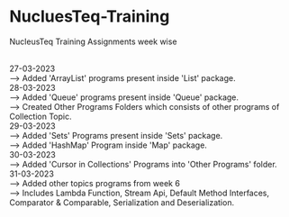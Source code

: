 # NucluesTeq-Training
NucleusTeq Training Assignments week wise

<br>
27-03-2023
<br>
--> Added 'ArrayList' programs  present inside 'List' package.
<br>
28-03-2023
<br>
--> Added 'Queue' programs present inside 'Queue' package.
<br>
--> Created Other Programs Folders which consists of other programs of Collection Topic.
<br>
29-03-2023
<br>
--> Added 'Sets' Programs present inside 'Sets' package.
<br>
--> Added 'HashMap' Program inside 'Map' package.
<br>
30-03-2023
<br>
--> Added 'Cursor in Collections' Programs into 'Other Programs' folder.
<br>
31-03-2023
<br>
--> Added other topics programs from week 6
<br>
--> Includes Lambda Function, Stream Api, Default Method Interfaces, Comparator & Comparable, Serialization and Deserialization.
<br>
